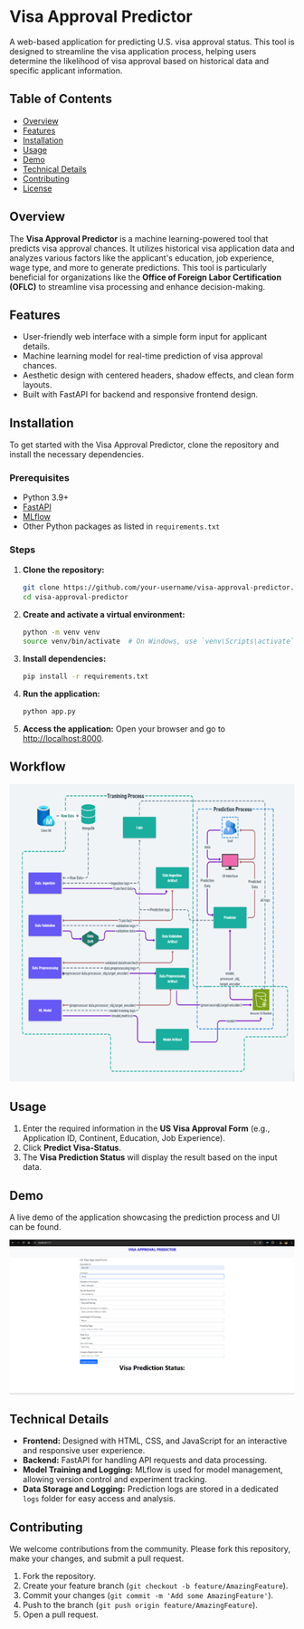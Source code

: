 # Visa Approval Predictor

A web-based application for predicting U.S. visa approval status. This tool is designed to streamline the visa application process, helping users determine the likelihood of visa approval based on historical data and specific applicant information.


## Table of Contents

- [Overview](#overview)
- [Features](#features)
- [Installation](#installation)
- [Usage](#usage)
- [Demo](#demo)
- [Technical Details](#technical-details)
- [Contributing](#contributing)
- [License](#license)

## Overview

The **Visa Approval Predictor** is a machine learning-powered tool that predicts visa approval chances. It utilizes historical visa application data and analyzes various factors like the applicant's education, job experience, wage type, and more to generate predictions. This tool is particularly beneficial for organizations like the **Office of Foreign Labor Certification (OFLC)** to streamline visa processing and enhance decision-making.

## Features

- User-friendly web interface with a simple form input for applicant details.
- Machine learning model for real-time prediction of visa approval chances.
- Aesthetic design with centered headers, shadow effects, and clean form layouts.
- Built with FastAPI for backend and responsive frontend design.

## Installation

To get started with the Visa Approval Predictor, clone the repository and install the necessary dependencies.

### Prerequisites

- Python 3.9+
- [FastAPI](https://fastapi.tiangolo.com/)
- [MLflow](https://mlflow.org/)
- Other Python packages as listed in `requirements.txt`

### Steps

1. **Clone the repository:**

    ```bash
    git clone https://github.com/your-username/visa-approval-predictor.git
    cd visa-approval-predictor
    ```

2. **Create and activate a virtual environment:**

    ```bash
    python -m venv venv
    source venv/bin/activate  # On Windows, use `venv\Scripts\activate`
    ```

3. **Install dependencies:**

    ```bash
    pip install -r requirements.txt
    ```

4. **Run the application:**

    ```bash
    python app.py
    ```

5. **Access the application:**
   Open your browser and go to [http://localhost:8000](http://localhost:8000).


## Workflow   

![Visa Approval Predictor](project_documents/wireframe/architechure.png)

## Usage

1. Enter the required information in the **US Visa Approval Form** (e.g., Application ID, Continent, Education, Job Experience).
2. Click **Predict Visa-Status**.
3. The **Visa Prediction Status** will display the result based on the input data.

## Demo

A live demo of the application showcasing the prediction process and UI can be found.

![Visa Approval Predictor](project_documents/wireframe/dashboard_demo.png)


## Technical Details

- **Frontend:** Designed with HTML, CSS, and JavaScript for an interactive and responsive user experience.
- **Backend:** FastAPI for handling API requests and data processing.
- **Model Training and Logging:** MLflow is used for model management, allowing version control and experiment tracking.
- **Data Storage and Logging:** Prediction logs are stored in a dedicated `logs` folder for easy access and analysis.

## Contributing

We welcome contributions from the community. Please fork this repository, make your changes, and submit a pull request.

1. Fork the repository.
2. Create your feature branch (`git checkout -b feature/AmazingFeature`).
3. Commit your changes (`git commit -m 'Add some AmazingFeature'`).
4. Push to the branch (`git push origin feature/AmazingFeature`).
5. Open a pull request.


